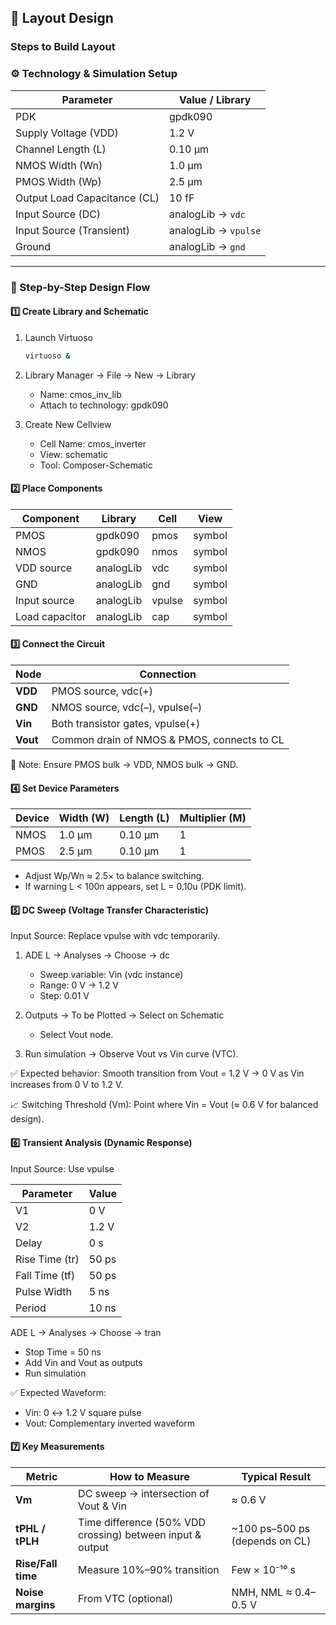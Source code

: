 ## 🧱 Layout Design 
### Steps to Build Layout

### ⚙️ Technology & Simulation Setup

| Parameter | Value / Library |
|------------|----------------|
| PDK | gpdk090 |
| Supply Voltage (VDD) | 1.2 V |
| Channel Length (L) | 0.10 µm |
| NMOS Width (Wn) | 1.0 µm |
| PMOS Width (Wp) | 2.5 µm |
| Output Load Capacitance (CL) | 10 fF |
| Input Source (DC) | analogLib → `vdc` |
| Input Source (Transient) | analogLib → `vpulse` |
| Ground | analogLib → `gnd` |

---

### 🧩 Step-by-Step Design Flow

#### 1️⃣ Create Library and Schematic

1. Launch Virtuoso  
   ```bash
   virtuoso &
2. Library Manager → File → New → Library
   - Name: cmos_inv_lib
   - Attach to technology: gpdk090

3. Create New Cellview
   - Cell Name: cmos_inverter
   - View: schematic
   - Tool: Composer-Schematic

#### 2️⃣ Place Components
| Component      | Library   | Cell   | View   |
| -------------- | --------- | ------ | ------ |
| PMOS           | gpdk090   | pmos   | symbol |
| NMOS           | gpdk090   | nmos   | symbol |
| VDD source     | analogLib | vdc    | symbol |
| GND            | analogLib | gnd    | symbol |
| Input source   | analogLib | vpulse | symbol |
| Load capacitor | analogLib | cap    | symbol |


#### 3️⃣ Connect the Circuit
| Node     | Connection                                  |
| -------- | ------------------------------------------- |
| **VDD**  | PMOS source, vdc(+)                         |
| **GND**  | NMOS source, vdc(–), vpulse(–)              |
| **Vin**  | Both transistor gates, vpulse(+)            |
| **Vout** | Common drain of NMOS & PMOS, connects to CL |

🧠 Note:
Ensure PMOS bulk → VDD, NMOS bulk → GND.

#### 4️⃣ Set Device Parameters
| Device | Width (W) | Length (L) | Multiplier (M) |
| ------ | --------- | ---------- | -------------- |
| NMOS   | 1.0 µm    | 0.10 µm    | 1              |
| PMOS   | 2.5 µm    | 0.10 µm    | 1              |


- Adjust Wp/Wn ≈ 2.5× to balance switching.
- If warning L < 100n appears, set L = 0.10u (PDK limit).

#### 5️⃣ DC Sweep (Voltage Transfer Characteristic)
Input Source: Replace vpulse with vdc temporarily.

1. ADE L → Analyses → Choose → dc
   - Sweep variable: Vin (vdc instance)
   - Range: 0 V → 1.2 V
   - Step: 0.01 V

2. Outputs → To be Plotted → Select on Schematic
   - Select Vout node.
3. Run simulation → Observe Vout vs Vin curve (VTC).

✅ Expected behavior:
Smooth transition from Vout = 1.2 V → 0 V as Vin increases from 0 V to 1.2 V.

📈 Switching Threshold (Vm):
Point where Vin = Vout (≈ 0.6 V for balanced design).

#### 6️⃣ Transient Analysis (Dynamic Response)
Input Source: Use vpulse

| Parameter      | Value |
| -------------- | ----- |
| V1             | 0 V   |
| V2             | 1.2 V |
| Delay          | 0 s   |
| Rise Time (tr) | 50 ps |
| Fall Time (tf) | 50 ps |
| Pulse Width    | 5 ns  |
| Period         | 10 ns |


ADE L → Analyses → Choose → tran
- Stop Time = 50 ns
- Add Vin and Vout as outputs
- Run simulation

✅ Expected Waveform:
- Vin: 0 ↔ 1.2 V square pulse
- Vout: Complementary inverted waveform

#### 7️⃣ Key Measurements
| Metric             | How to Measure                                            | Typical Result                 |
| ------------------ | --------------------------------------------------------- | ------------------------------ |
| **Vm**             | DC sweep → intersection of Vout & Vin                     | ≈ 0.6 V                        |
| **tPHL / tPLH**    | Time difference (50% VDD crossing) between input & output | ~100 ps–500 ps (depends on CL) |
| **Rise/Fall time** | Measure 10%–90% transition                                | Few × 10⁻¹⁰ s                  |
| **Noise margins**  | From VTC (optional)                                       | NMH, NML ≈ 0.4–0.5 V           |
